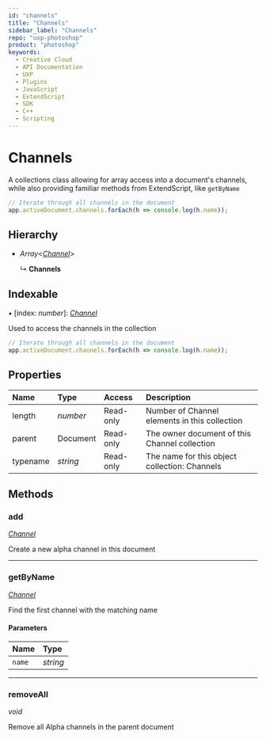 ```yaml
---
id: "channels"
title: "Channels"
sidebar_label: "Channels"
repo: "uxp-photoshop"
product: "photoshop"
keywords:
  - Creative Cloud
  - API Documentation
  - UXP
  - Plugins
  - JavaScript
  - ExtendScript
  - SDK
  - C++
  - Scripting
---
```


# Channels

A collections class allowing for array access into a document's channels,
while also providing familiar methods from ExtendScript, like `getByName`

```javascript
// Iterate through all channels in the document
app.activeDocument.channels.forEach(h => console.log(h.name));

```

## Hierarchy

- *Array*<[*Channel*](/ps_reference/classes/channel/)\>

  ↳ **Channels**

## Indexable

▪ [index: *number*]: [*Channel*](/ps_reference/classes/channel/)

Used to access the channels in the collection

```javascript
// Iterate through all channels in the document
app.activeDocument.channels.forEach(h => console.log(h.name));

```

## Properties

| Name | Type | Access | Description |
| :------ | :------ | :------ | :------ |
| length | *number* | Read-only | Number of Channel elements in this collection |
| parent | Document | Read-only | The owner document of this Channel collection |
| typename | *string* | Read-only | The name for this object collection: Channels |

## Methods

### add

[*Channel*](/ps_reference/classes/channel/)

Create a new alpha channel in this document

___

### getByName

[*Channel*](/ps_reference/classes/channel/)

Find the first channel with the matching name

#### Parameters

| Name | Type |
| :------ | :------ |
| `name` | *string* |

___

### removeAll

*void*

Remove all Alpha channels in the parent document
